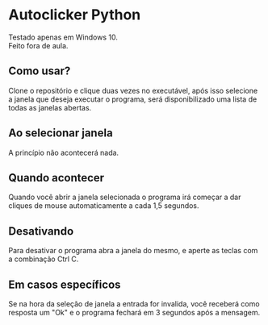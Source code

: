 # Autoclicker Python
Testado apenas em Windows 10.  
Feito fora de aula.

## Como usar?
Clone o repositório e clique duas vezes no executável, após isso selecione a janela que deseja executar o programa, será disponibilizado uma lista de todas as janelas abertas.

## Ao selecionar janela
A princípio não acontecerá nada.

## Quando acontecer
Quando você abrir a janela selecionada o programa irá começar a dar cliques de mouse automaticamente a cada 1,5 segundos.

## Desativando
Para desativar o programa abra a janela do mesmo, e aperte as teclas com a combinação Ctrl C.

## Em casos específicos
Se na hora da seleção de janela a entrada for invalida, você receberá como resposta um "Ok" e o programa fechará em 3 segundos após a mensagem.
